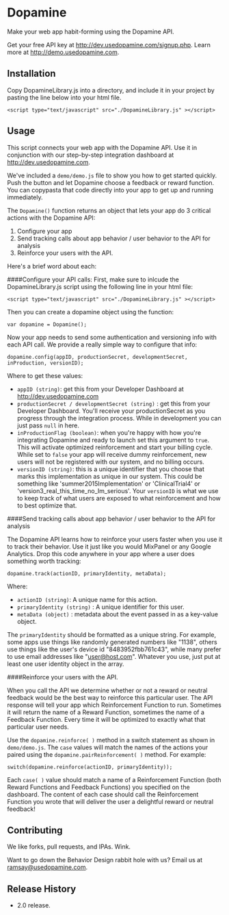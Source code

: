 Dopamine
=========

Make your web app habit-forming using the Dopamine API.

Get your free API key at http://dev.usedopamine.com/signup.php.
Learn more at http://demo.usedopamine.com.


## Installation

  Copy DopamineLibrary.js into a directory, and include it in your project by pasting the line below into your html file.

  `<script type="text/javascript" src="./DopamineLibrary.js" ></script>`

## Usage

  This script connects your web app with the Dopamine API. Use it in conjunction with our step-by-step integration dashboard at http://dev.usedopamine.com.

  We've included a `demo/demo.js` file to show you how to get started quickly. Push the button and let Dopamine choose a feedback or reward function. You can copypasta that code directly into your app to get up and running immediately.

  The `Dopamine()` function returns an object that lets your app do 3 critical actions with the Dopamine API:

  1. Configure your app
  2. Send tracking calls about app behavior / user behavior to the API for analysis
  3. Reinforce your users with the API.

Here's a brief word about each:

####Configure your API calls:
First, make sure to inlcude the DopamineLibrary.js script using the following line in your html file:

`<script type="text/javascript" src="./DopamineLibrary.js" ></script>`

Then you can create a dopamine object using the function:

`var dopamine = Dopamine();`

Now your app needs to send some authentication and versioning info with each API call. We provide a really simple way to configure that info:

`dopamine.config(appID, productionSecret, developmentSecret, inProduction, versionID);`

Where to get these values:
* `appID (string)`: get this from your Developer Dashboard at http://dev.usedopamine.com
* `productionSecret / developmentSecret (string)` : get this from your Developer Dashboard. You'll receive your productionSecret as you progress through the integration process. While in development you can just pass `null` in here.
* `inProductionFlag (boolean)`: when you're happy with how you're integrating Dopamine and ready to launch set this argument to `true`. This will activate optimized reinforcement and start your billing cycle. While set to `false` your app will receive dummy reinforcement, new users will not be registered with our system, and no billing occurs.
* `versionID (string)`: this is a unique identifier that you choose that marks this implementation as unique in our system. This could be something like 'summer2015Implementation' or 'ClinicalTrial4' or 'version3_real_this_time_no_Im_serious'. Your `versionID` is what we use to keep track of what users are exposed to what reinforcement and how to best optimize that.

####Send tracking calls about app behavior / user behavior to the API for analysis

The Dopamine API learns how to reinforce your users faster when you use it to track their behavior. Use it just like you would MixPanel or any Google Analytics. Drop this code anywhere in your app where a user does something worth tracking:

`dopamine.track(actionID, primaryIdentity, metaData);`

Where:
* `actionID (string)`: A unique name for this action.
* `primaryIdentity (string)` : A unique identifier for this user. 
* `metaData (object)` : metadata about the event passed in as a key-value object.

The `primaryIdentity` should be formatted as a unique string. For example, some apps use things like randomly generated numbers like "1138", others use things like the user's device id "8483952fbb761c43", while many prefer to use email addresses like "user@host.com". Whatever you use, just put at least one user identity object in the array.


####Reinforce your users with the API.

When you call the API we determine whether or not a reward or neutral feedback would be the best way to reinforce this particular user. The API response will tell your app which Reinforcement Function to run. Sometimes it will return the name of a Reward Function, sometimes the name of a Feedback Function. Every time it will be optimized to exactly what that particular user needs. 

Use the `dopamine.reinforce( )` method in a switch statement as shown in `demo/demo.js`. The `case` values will match the names of the actions your paired using the `dopamine.pairReinforcement( )` method. For example:

`switch(dopamine.reinforce(actionID, primaryIdentity));`

Each `case( )` value should match a name of a Reinforcement Function (both Reward Functions and Feedback Functions) you specified on the dashboard. The content of each case should call the Reinforcement Function you wrote that will deliver the user a delightful reward or neutral feedback!


## Contributing

We like forks, pull requests, and IPAs. Wink.

Want to go down the Behavior Design rabbit hole with us? 
Email us at ramsay@usedopamine.com.

## Release History

* 2.0 release. 
